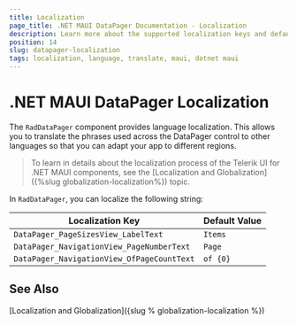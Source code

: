 ```yaml
---
title: Localization
page_title: .NET MAUI DataPager Documentation - Localization
description: Learn more about the supported localization keys and default values provided by the Telerik UI for .NET MAUI DataPager control.
position: 14
slug: datapager-localization
tags: localization, language, translate, maui, dotnet maui
---
```


# .NET MAUI DataPager Localization 

The `RadDataPager` component provides language localization. This allows you to translate the phrases used across the DataPager control to other languages so that you can adapt your app to different regions.

> To learn in details about the localization process of the Telerik UI for .NET MAUI components, see the [Localization and Globalization]({%slug globalization-localization%}) topic.

In `RadDataPager`, you can localize the following string:

| Localization Key | Default Value |
| -----------------| ------------- |
| `DataPager_PageSizesView_LabelText` | `Items` |
| `DataPager_NavigationView_PageNumberText` | `Page` |
| `DataPager_NavigationView_OfPageCountText` | `of {0}` |

## See Also

[Localization and Globalization]({slug % globalization-localization %})